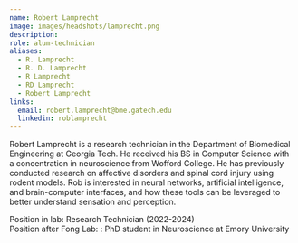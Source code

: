 ```yaml
---
name: Robert Lamprecht
image: images/headshots/lamprecht.png
description: 
role: alum-technician
aliases:
  - R. Lamprecht
  - R. D. Lamprecht
  - R Lamprecht
  - RD Lamprecht
  - Robert Lamprecht
links:
  email: robert.lamprecht@bme.gatech.edu
  linkedin: roblamprecht
---
```


Robert Lamprecht is a research technician in the Department of Biomedical Engineering at Georgia Tech. He received his BS in Computer Science with a concentration in neuroscience from Wofford College. He has previously conducted research on affective disorders and spinal cord injury using rodent models. Rob is interested in neural networks, artificial intelligence, and brain-computer interfaces, and how these tools can be leveraged to better understand sensation and perception.


Position in lab: Research Technician (2022-2024)<br>
Position after Fong Lab: : PhD student in Neuroscience at Emory University
